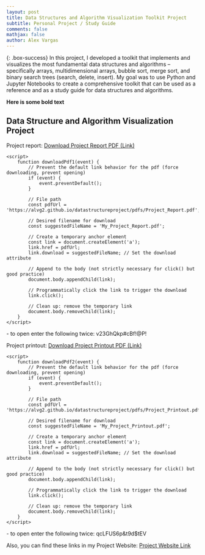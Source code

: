 ```yaml
---
layout: post
title: Data Structures and Algorithm Visualization Toolkit Project
subtitle: Personal Project / Study Guide
comments: false
mathjax: false
author: Alex Vargas
---
```


{: .box-success}
In this project, I developed a toolkit that implements and visualizes the most fundamental data structures and algorithms – specifically arrays, multidimensional arrays, bubble sort, merge sort, and binary search trees (search, delete, insert). My goal was to use Python and Jupyter Notebooks to create a comprehensive toolkit that can be used as a reference and as a study guide for data structures and algorithms.

**Here is some bold text**

## Data Structure and Algorithm Visualization Project

Project report:  <a href="#" onclick="downloadPdf1(event)" download="My_Project_Report.pdf">Download Project Report PDF (Link)</a>
<body>

    <script>
        function downloadPdf1(event) {
            // Prevent the default link behavior for the pdf (force downloading, prevent opening)
            if (event) {
                event.preventDefault();
            }

            // File path
            const pdfUrl = 'https://alvg2.github.io/datastructureproject/pdfs/Project_Report.pdf'; 

            // Desired filename for download
            const suggestedFileName = 'My_Project_Report.pdf'; 

            // Create a temporary anchor element
            const link = document.createElement('a');
            link.href = pdfUrl;
            link.download = suggestedFileName; // Set the download attribute

            // Append to the body (not strictly necessary for click() but good practice)
            document.body.appendChild(link);

            // Programmatically click the link to trigger the download
            link.click();

            // Clean up: remove the temporary link
            document.body.removeChild(link);
        }
    </script>
</body>
- to open enter the following twice: v23GhQkp#cBf!@P!

Project printout:  <a href="#" onclick="downloadPdf2(event)" download="Project_Printout.pdf">Download Project Printout PDF (Link)</a>
<body>

    <script>
        function downloadPdf2(event) {
            // Prevent the default link behavior for the pdf (force downloading, prevent opening)
            if (event) {
                event.preventDefault();
            }

            // File path
            const pdfUrl = 'https://alvg2.github.io/datastructureproject/pdfs/Project_Printout.pdf'; 

            // Desired filename for download
            const suggestedFileName = 'My_Project_Printout.pdf'; 

            // Create a temporary anchor element
            const link = document.createElement('a');
            link.href = pdfUrl;
            link.download = suggestedFileName; // Set the download attribute

            // Append to the body (not strictly necessary for click() but good practice)
            document.body.appendChild(link);

            // Programmatically click the link to trigger the download
            link.click();

            // Clean up: remove the temporary link
            document.body.removeChild(link);
        }
    </script>
</body>
- to open enter the following twice: qcLFUS6p&t9d$tEV

Also, you can find these links in my Project Website: [Project Website Link](https://alvg2.github.io/datastructureproject/)



